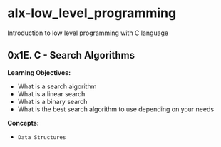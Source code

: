 # alx-low_level_programming
Introduction to low level programming with C language
## 0x1E. C - Search Algorithms

**Learning Objectives:**
- What is a search algorithm
- What is a linear search
- What is a binary search
- What is the best search algorithm to use depending on your needs

**Concepts:**
- `Data Structures`
